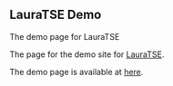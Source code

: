 ## LauraTSE Demo 

The demo page for LauraTSE

The page for the demo site for [LauraTSE](https://arxiv.org/abs/2409.07841).

The demo page is available at [here](https://beilong-tang.github.io/lauraTSE.demo/).